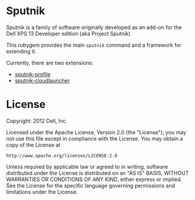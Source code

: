 # Sputnik

Sputnik is a family of software originally developed as an add-on for the Dell
XPS 13 Developer edition (aka Project Sputnik)

This rubygem provides the main `sputnik` command and a framework for extending
it.

Currently, there are two extensions:

* [sputnik-profile][1]
* [sputnik-cloudlauncher][2]

[1]: https://github.com/sputnik/sputnik-profile
[2]: https://github.com/sputnik/sputnik-cloudlauncher



License
=======

Copyright: 2012 Dell, Inc

Licensed under the Apache License, Version 2.0 (the "License");
you may not use this file except in compliance with the License.
You may obtain a copy of the License at

    http://www.apache.org/licenses/LICENSE-2.0

Unless required by applicable law or agreed to in writing, software
distributed under the License is distributed on an "AS IS" BASIS,
WITHOUT WARRANTIES OR CONDITIONS OF ANY KIND, either express or implied.
See the License for the specific language governing permissions and
limitations under the License.
